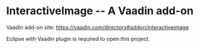 InteractiveImage -- A Vaadin add-on
===================================

Vaadin add-on site: https://vaadin.com/directory#addon/interactiveimage

Eclipse with Vaadin plugin is required to open this project.
